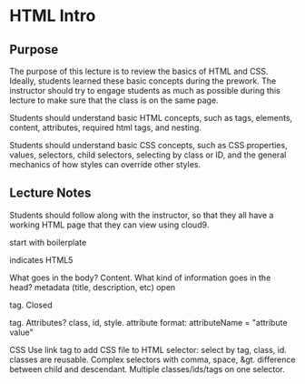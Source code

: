 HTML Intro
=========

Purpose
-------

The purpose of this lecture is to review the basics of HTML and CSS. Ideally, students learned these basic concepts during the prework. The instructor should try to engage students as much as possible during this lecture to make sure that the class is on the same page. 

Students should understand basic HTML concepts, such as tags, elements, content, attributes, required html tags, and nesting.

Students should understand basic CSS concepts, such as CSS properties, values, selectors, child selectors, selecting by class or ID, and the general mechanics of how styles can override other styles.

Lecture Notes
-----------

Students should follow along with the instructor, so that they all have a working HTML page that they can view using cloud9.

start with boilerplate
<!DOCTYPE html> indicates HTML5
What goes in the body? Content. What kind of information goes in the head? metadata (title, description, etc)
open <p> tag. Closed </p> tag. Attributes? class, id, style.
attribute format: attributeName = "attribute value"

CSS
Use link tag to add CSS file to HTML
selector: select by tag, class, id. classes are reusable. Complex selectors with comma, space, &gt. difference between child and descendant. Multiple classes/ids/tags on one selector. 
